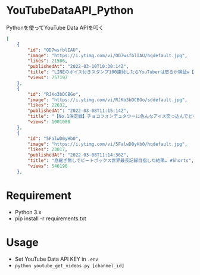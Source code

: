 # YouTubeDataAPI_Python

Pythonを使ってYouTube Data APIを叩く

```json
[
    {
        "id": "OD7wsfblIAU",
        "image": "https://i.ytimg.com/vi/OD7wsfblIAU/hqdefault.jpg",
        "likes": 21506,
        "publishedAt": "2022-03-10T10:30:14Z",
        "title": "LINEのボイス付きスタンプ100連発したらYouTuberは怒るか検証w【3.11チャリティー・売上寄付】",
        "views": 757197
    },
    {
        "id": "RJKo3bDCBGo",
        "image": "https://i.ytimg.com/vi/RJKo3bDCBGo/sddefault.jpg",
        "likes": 22632,
        "publishedAt": "2022-03-08T11:15:14Z",
        "title": "【No.1決定戦】チョコフォンデュタワーに色んなアイス突っ込んでどれが1番合うか試してみたwww",
        "views": 1001088
    },
    {
        "id": "5FalwD0yHb0",
        "image": "https://i.ytimg.com/vi/5FalwD0yHb0/hqdefault.jpg",
        "likes": 23017,
        "publishedAt": "2022-03-08T11:14:36Z",
        "title": "息継ぎ無しでビートボックス世界最長記録目指した結果… #Shorts",
        "views": 546196
    },
```

# Requirement

- Python 3.x
- pip install -r requirements.txt

# Usage

- Set YouTube Data API KEY in `.env`
- `python youtube_get_videos.py [channel_id]`


